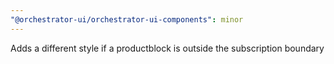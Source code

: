 ```yaml
---
"@orchestrator-ui/orchestrator-ui-components": minor
---
```


Adds a different style if a productblock is outside the subscription boundary
